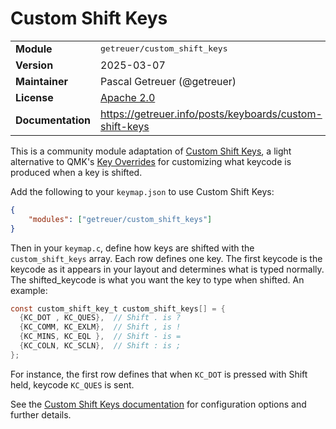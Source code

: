 # Custom Shift Keys

<table>
<tr><td><b>Module</b></td><td><tt>getreuer/custom_shift_keys</tt></td></tr>
<tr><td><b>Version</b></td><td>2025-03-07</td></tr>
<tr><td><b>Maintainer</b></td><td>Pascal Getreuer (@getreuer)</td></tr>
<tr><td><b>License</b></td><td><a href="../LICENSE.txt">Apache 2.0</a></td></tr>
<tr><td><b>Documentation</b></td><td>
<a href="https://getreuer.info/posts/keyboards/custom-shift-keys">https://getreuer.info/posts/keyboards/custom-shift-keys</a>
</td></tr>
</table>

This is a community module adaptation of [Custom Shift
Keys](https://getreuer.info/posts/keyboards/custom-shift-keys), a light
alternative to QMK's [Key Overrides](https://docs.qmk.fm/features/key_overrides)
for customizing what keycode is produced when a key is shifted.

Add the following to your `keymap.json` to use Custom Shift Keys:

```json
{
    "modules": ["getreuer/custom_shift_keys"]
}
```

Then in your `keymap.c`, define how keys are shifted with the
`custom_shift_keys` array. Each row defines one key. The first keycode is the
keycode as it appears in your layout and determines what is typed normally. The
shifted_keycode is what you want the key to type when shifted. An example:

```c
const custom_shift_key_t custom_shift_keys[] = {
  {KC_DOT , KC_QUES},  // Shift . is ?
  {KC_COMM, KC_EXLM},  // Shift , is !
  {KC_MINS, KC_EQL },  // Shift - is =
  {KC_COLN, KC_SCLN},  // Shift : is ; 
};
```

For instance, the first row defines that when `KC_DOT` is pressed with Shift
held, keycode `KC_QUES` is sent.

See the [Custom Shift Keys
documentation](https://getreuer.info/posts/keyboards/custom-shift-keys) for
configuration options and further details.
